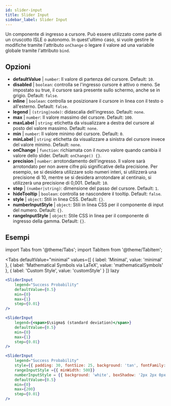 ```yaml
---
id: slider-input
title: Slider Input
sidebar_label: Slider Input
---
```


Un componente di ingresso a cursore. Può essere utilizzato come parte di un cruscotto ISLE o autonomo. In quest'ultimo caso, si vuole gestire le modifiche tramite l'attributo `onChange` o legare il valore ad una variabile globale tramite l'attributo `bind`.

## Opzioni

* __defaultValue__ | `number`: Il valore di partenza del cursore. Default: `10`.
* __disabled__ | `boolean`: controlla se l'ingresso cursore è attivo o meno. Se impostato su true, il cursore sarà presente sullo schermo, anche se in grigio. Default: `false`.
* __inline__ | `boolean`: controlla se posizionare il cursore in linea con il testo o all'esterno. Default: `false`.
* __legend__ | `(string|node)`: didascalia dell'ingresso. Default: `none`.
* __max__ | `number`: Il valore massimo del cursore. Default: `100`.
* __maxLabel__ | `string`: etichetta da visualizzare a destra del cursore al posto del valore massimo. Default: `none`.
* __min__ | `number`: Il valore minimo del cursore. Default: `0`.
* __minLabel__ | `string`: etichetta da visualizzare a sinistra del cursore invece del valore minimo. Default: `none`.
* __onChange__ | `function`: richiamata con il nuovo valore quando cambia il valore dello slider. Default: `onChange() {}`.
* __precision__ | `number`: arrotondamento dell'ingresso. Il valore sarà arrotondato per non avere cifre più significative della precisione. Per esempio, se si desidera utilizzare solo numeri interi, si utilizzerà una precisione di 10, mentre se si desidera arrotondare al centinaio, si utilizzerà una precisione di 0,001. Default: `10`.
* __step__ | `(number|string)`: dimensione del passo del cursore. Default: `1`.
* __hideTooltip__ | `boolean`: controlla se nascondere il tooltip. Default: `false`.
* __style__ | `object`: Stili in linea CSS. Default: `{}`.
* __numberInputStyle__ | `object`: Stili in linea CSS per il componente di input del numero. Default: `{}`.
* __rangeInputStyle__ | `object`: Stile CSS in linea per il componente di ingresso della gamma. Default: `{}`.


## Esempi


import Tabs from '@theme/Tabs';
import TabItem from '@theme/TabItem';

<Tabs
    defaultValue="minimal"
    values={[
        { label: 'Minimal', value: 'minimal' },
        { label: 'Mathematical Symbols via LaTeX', value: 'mathematicalSymbols' },
        { label: 'Custom Style', value: 'customStyle' }
    ]}
    lazy
>

<TabItem value="minimal">

```jsx live
<SliderInput
    legend="Success Probability"
    defaultValue={0.5}
    min={0}
    max={1}
    step={0.01}
/>
```

</TabItem>

<TabItem value="mathematicalSymbols">

```jsx live
<SliderInput
    legend={<span>$\sigma$ (standard deviation)</span>}
    defaultValue={0.5}
    min={0}
    max={1}
    step={0.01}
/>
```

</TabItem>

<TabItem value="customStyle">

```jsx live
<SliderInput
    legend="Success Probability"
    style={{ padding: 30, fontSize: 25, background: 'tan', fontFamily: 'Georgia'}}
    rangeInputStyle ={{ minWidth: 500}}
    numberInputStyle = {{ background: 'white', boxShadow: '2px 2px 0px black'}}
    defaultValue={0.5}
    min={0}
    max={200}
    step={0.01}
/>
```

</TabItem>

</Tabs>
